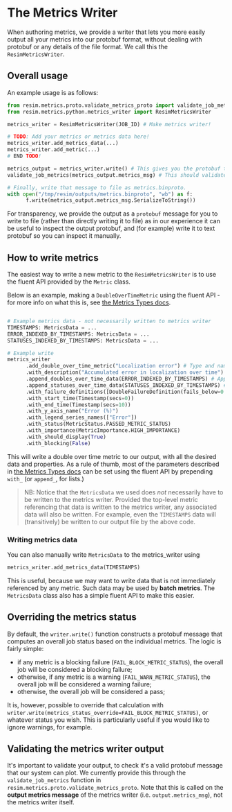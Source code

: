 # The Metrics Writer

When authoring metrics, we provide a writer that lets you more easily output all your metrics into our protobuf format, without dealing with protobuf or any details of the file format. We call this the `ResimMetricsWriter`.

## Overall usage

An example usage is as follows:

```python
from resim.metrics.proto.validate_metrics_proto import validate_job_metrics
from resim.metrics.python.metrics_writer import ResimMetricsWriter

metrics_writer = ResimMetricsWriter(JOB_ID) # Make metrics writer!

# TODO: Add your metrics or metrics data here!
metrics_writer.add_metrics_data(...)
metrics_writer.add_metric(...)
# END TODO!

metrics_output = metrics_writer.write() # This gives you the protobuf to output!
validate_job_metrics(metrics_output.metrics_msg) # This should validate, if you wrote valid metrics!

# Finally, write that message to file as metrics.binproto.
with open("/tmp/resim/outputs/metrics.binproto", "wb") as f:
      f.write(metrics_output.metrics_msg.SerializeToString())
```

For transparency, we provide the output as a `protobuf` message for you to write to file (rather than directly writing it to file) as in our experience it can be useful to inspect the output protobuf, and (for example) write it to text protobuf so you can inspect it manually.

## How to write metrics

The easiest way to write a new metric to the `ResimMetricsWriter` is to use the fluent API provided by the `Metric` class.

Below is an example, making a `DoubleOverTimeMetric` using the fluent API - for more info on what this is, see [the Metrics Types docs](./metric_types.md).

```python

# Example metrics data - not necessarily written to metrics writer
TIMESTAMPS: MetricsData = ...
ERROR_INDEXED_BY_TIMESTAMPS: MetricsData = ...
STATUSES_INDEXED_BY_TIMESTAMPS: MetricsData = ...

# Example write
metrics_writer
      .add_double_over_time_metric("Localization error") # Type and name specified here
      .with_description("Accumulated error in localization over time")
      .append_doubles_over_time_data(ERROR_INDEXED_BY_TIMESTAMPS) # Append a single data series, as we only want to plot one
      .append_statuses_over_time_data(STATUSES_INDEXED_BY_TIMESTAMPS) # Append associated statuses
      .with_failure_definitions([DoubleFailureDefinition(fails_below=0.0, fails_above=1.0)])
      .with_start_time(Timestamp(secs=0))
      .with_end_time(Timestamp(secs=10))
      .with_y_axis_name("Error (%)")
      .with_legend_series_names(["Error"])
      .with_status(MetricStatus.PASSED_METRIC_STATUS)
      .with_importance(MetricImportance.HIGH_IMPORTANCE)
      .with_should_display(True)
      .with_blocking(False)
```

This will write a double over time metric to our output, with all the desired data and properties. As a rule of thumb, most of the parameters described in [the Metrics Types docs](./metric_types.md) can be set using the fluent API by prepending `with_` (or `append_`, for lists.)

> NB: Notice that the `MetricsData` we used does *not* necessarily have to be written to the metrics writer. Provided the top-level metric referencing that data is written to the metrics writer, any associated data will also be written. For example, even the `TIMESTAMPS` data will (transitively) be written to our output file by the above code.

### Writing metrics data

You can also manually write `MetricsData` to the metrics_writer using 

```python
metrics_writer.add_metrics_data(TIMESTAMPS)
```

This is useful, because we may want to write data that is not immediately referenced by any metric. Such data may be used by **batch metrics**. The `MetricsData` class also has a simple fluent API to make this easier.

## Overriding the metrics status

By default, the `writer.write()` function constructs a protobuf message that computes an overall job status based on the individual metrics. 
The logic is fairly simple: 
- if any metric is a blocking failure (`FAIL_BLOCK_METRIC_STATUS`), the overall job will be considered a blocking failure;
- otherwise, if any metric is a warning (`FAIL_WARN_METRIC_STATUS`), the overall job will be considered a warning failure;
- otherwise, the overall job will be considered a pass;

It is, however, possible to override that calculation with `writer.write(metrics_status_override=FAIL_BLOCK_METRIC_STATUS)`, or 
whatever status you wish. This is particularly useful if you would like to ignore warnings, for example.

## Validating the metrics writer output

It's important to validate your output, to check it's a valid protobuf message that our system can plot.  We currently provide this through the `validate_job_metrics` function in `resim.metrics.proto.validate_metrics_proto`. Note that this is called on the **output metrics message** of the metrics writer (i.e. `output.metrics_msg`), not the metrics writer itself.
